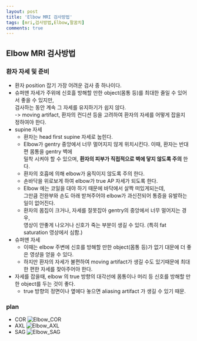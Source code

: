 ```yaml
---
layout: post
title: 'Elbow MRI 검사방법'
tags: [mri,검사방법,Elbow,팔꿈치]
comments: true
---
```


## Elbow MRI 검사방법

### 환자 자세 및 준비
- 환자 position 잡기 가장 어려운 검사 중 하나이다.
- 슈퍼맨 자세가 주위에 신호흘 방해할 만한 object(몸통 등)를 최대한 줄일 수 있어서 좋을 수 있지만,  
검사하는 동안 계속 그 자세를 유지하기가 쉽지 않다.  
    -> moving artifact, 환자의 컨디션 등을 고려하여 환자의 자세를 어떻게 잡을지 정하여야 한다.
- supine 자세
    - 환자는 head first supine 자세로 눕힌다.
    - Elbow가 gentry 중앙에서 너무 멀어지지 않게 위치시킨다. 이때, 환자는 반대편 몸통을 gentry 벽에  
    밀착 시켜야 할 수 있으며, **환자의 피부가 직접적으로 벽에 닿지 않도록 주의** 한다.
    - 환자의 호흡에 의해 elbow가 움직이지 않도록 주의 한다.
    - 손바닥을 위로보게 하여 elbow가 true AP 자세가 되도록 한다.
    - Elbow 에는 코일을 대야 하기 때문에 바닥에서 살짝 떠있게되는데,  
    그만큼 전완부와 손도 아래 받쳐주어야 elbow가 과신전되어 통증을 유발하는 일이 없어진다.
    - 환자의 몸집이 크거나, 자세를 잘못잡아 gentry의 중앙에서 너무 멀어지는 경우,  
    영상이 안좋게 나오거나 신호가 죽는 부분이 생길 수 있다. (특히 fat saturation 영상에서 심함.)
- 슈퍼맨 자세
    - 이때는 elbow 주변에 신호를 방해할 만한 object(몸통 등)가 없기 대문에 더 좋은 영샹을 얻을 수 있다.
    - 하지만 환자의 자세가 불편하여 moving artifact가 생길 수도 있기때문에 최대한 편한 자세를 찾아주어야 한다.
- 자세를 잡을때, elbow 의 true 방향의 대각선에 몸통이나 머리 등 신호를 방해할 만한 object를 두는 것이 좋다.
    - true 방향의 정면이나 옆에다 놓으면 aliasing artifact 가 생길 수 있기 때문.

### plan
- COR
![Elbow_COR](https://github.com/woobinww/woobinww.github.io/assets/111553878/b8404731-d418-4026-941a-5d8fedb6ed3b)  
- AXL
![Elbow_AXL](https://github.com/woobinww/woobinww.github.io/assets/111553878/1f5ad6a4-4fde-4e40-9b4c-47fad675969f)  
- SAG
![Elbow_SAG](https://github.com/woobinww/woobinww.github.io/assets/111553878/5b44acdf-958e-4ae7-bc36-7545275d7129)  
